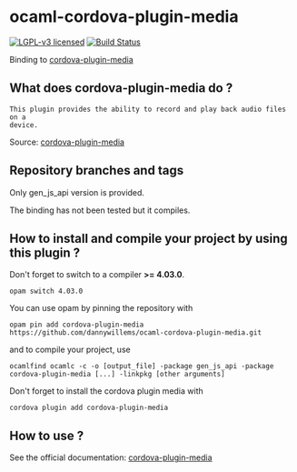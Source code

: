 # ocaml-cordova-plugin-media

[![LGPL-v3 licensed](https://img.shields.io/badge/license-LGPLv3-blue.svg)](https://raw.githubusercontent.com/dannywillems/ocaml-cordova-plugin-media/master/LICENSE)
[![Build Status](https://travis-ci.org/dannywillems/ocaml-cordova-plugin-media.svg?branch=master)](https://travis-ci.org/dannywillems/ocaml-cordova-plugin-media)

Binding to
[cordova-plugin-media](https://github.com/apache/cordova-plugin-media)

## What does cordova-plugin-media do ?

```
This plugin provides the ability to record and play back audio files on a
device.
```

Source: [cordova-plugin-media](https://github.com/apache/cordova-plugin-media)

## Repository branches and tags

Only gen_js_api version is provided.

The binding has not been tested but it compiles.

## How to install and compile your project by using this plugin ?

Don't forget to switch to a compiler **>= 4.03.0**.
```Shell
opam switch 4.03.0
```

You can use opam by pinning the repository with
```Shell
opam pin add cordova-plugin-media https://github.com/dannywillems/ocaml-cordova-plugin-media.git
```

and to compile your project, use
```Shell
ocamlfind ocamlc -c -o [output_file] -package gen_js_api -package cordova-plugin-media [...] -linkpkg [other arguments]
```

Don't forget to install the cordova plugin media with
```Shell
cordova plugin add cordova-plugin-media
```

## How to use ?

See the official documentation:
[cordova-plugin-media](https://github.com/apache/cordova-plugin-media)
